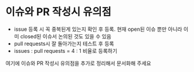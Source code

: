 # 이슈와 PR 작성시 유의점

- issue 등록 시 꼭 중복된게 있는지 확인 후 등록. 현재 open된 이슈 뿐만 아니라 이미 closed된 이슈서 논의된 것도 있을 수 있음
- pull requests시 잘 돌아가는지 테스트 후 등록
- issues : pull requests = 4 : 1 비율로 등록하기


여기에 이슈와 PR 작성시 유의점을 추가로 정리해서 문서화해 주세요

